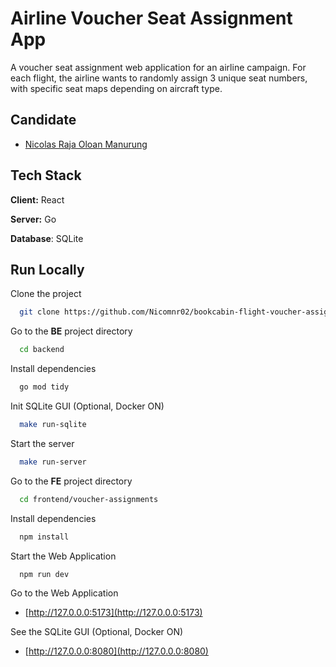 
# Airline Voucher Seat Assignment App

A voucher seat assignment web application for an airline campaign. For each
flight, the airline wants to randomly assign 3 unique seat numbers, with specific seat maps
depending on aircraft type.
## Candidate

- [Nicolas Raja Oloan Manurung](https://github.com/Nicomnr02)


## Tech Stack

**Client:** React

**Server:** Go

**Database**: SQLite


## Run Locally 

Clone the project

```bash
  git clone https://github.com/Nicomnr02/bookcabin-flight-voucher-assignment.git
```

Go to the **BE** project directory

```bash
  cd backend
```

Install dependencies

```bash
  go mod tidy
```

Init SQLite GUI (Optional, Docker ON)

```bash
  make run-sqlite
```

Start the server

```bash
  make run-server
```


Go to the **FE** project directory

```bash
  cd frontend/voucher-assignments
```

Install dependencies

```bash
  npm install
```

Start the Web Application

```bash
  npm run dev
```

Go to the Web Application

-  [http://127.0.0.0:5173](http://127.0.0.0:5173)

See the SQLite GUI (Optional, Docker ON)

-  [http://127.0.0.0:8080](http://127.0.0.0:8080)

